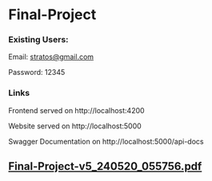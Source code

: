 # Final-Project

### Existing Users:

Email: stratos@gmail.com

Password: 12345


### Links

Frontend served on http://localhost:4200

Website served on http://localhost:5000

Swagger Documentation on http://localhost:5000/api-docs

## [Final-Project-v5_240520_055756.pdf](https://github.com/apostolouagg/ergasia/files/15375770/Final-Project-v5_240520_055756.pdf)
